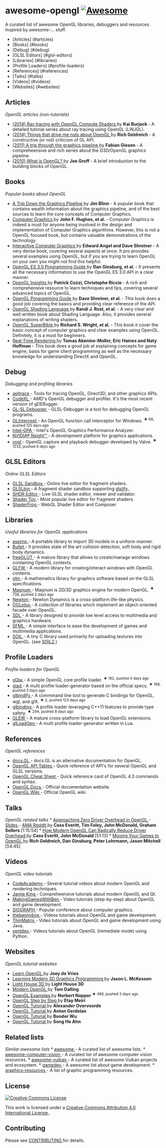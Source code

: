 <h1>
 awesome-opengl
 <a href="https://github.com/sindresorhus/awesome">
  <img alt="Awesome" src="https://cdn.rawgit.com/sindresorhus/awesome/d7305f38d29fed78fa85652e3a63e154dd8e8829/media/badge.svg"/>
 </a>
</h1>
<p>
 A curated list of awesome OpenGL libraries, debuggers and resources. Inspired by awesome-... stuff.
</p>
<ul>
 <li>
  [Articles] (#articles)
 </li>
 <li>
  [Books] (#books)
 </li>
 <li>
  [Debug] (#debug)
 </li>
 <li>
  [GLSL Editors] (#glsl-editors)
 </li>
 <li>
  [Libraries] (#libraries)
 </li>
 <li>
  [Profile Loaders] (#profile-loaders)
 </li>
 <li>
  [References] (#references)
 </li>
 <li>
  [Talks] (#talks)
 </li>
 <li>
  [Videos] (#videos)
 </li>
 <li>
  [Websites] (#websites)
 </li>
</ul>
<h2>
 Articles
</h2>
<p>
 <em>
  OpenGL articles (non-tutorials)
 </em>
</p>
<ul>
 <li>
  <a href="https://github.com/LWJGL/lwjgl3-wiki/wiki/2.6.1.-Ray-tracing-with-OpenGL-Compute-Shaders-%28Part-I%29">
   (2014) Ray tracing with OpenGL Compute Shaders
  </a>
  by
  <strong>
   Kai Burjack
  </strong>
  - A detailed tutorial series about ray tracing using OpenGL (LWJGL).
 </li>
 <li>
  <a href="http://richg42.blogspot.com.au/2014/05/things-that-drive-me-nuts-about-opengl.html">
   (2014) Things that drive me nuts about OpenGL
  </a>
  by
  <strong>
   Rich Geldreich
  </strong>
  - A constructive (or not) criticism of GL API.
 </li>
 <li>
  <a href="https://fgiesen.wordpress.com/2011/07/09/a-trip-through-the-graphics-pipeline-2011-index">
   (2011) A trip through the graphics pipeline
  </a>
  by
  <strong>
   Fabian Giesen
  </strong>
  - A compreheensive and rich series about the D3D/OpenGL graphics pipeline.
 </li>
 <li>
  <a href="http://duriansoftware.com/joe/An-intro-to-modern-OpenGL.-Chapter-1:-The-Graphics-Pipeline.html">
   (2010) What is OpenGL?
  </a>
  by
  <strong>
   Joe Groff
  </strong>
  - A brief introduction to the building blocks of OpenGL.
 </li>
</ul>
<h2>
 Books
</h2>
<p>
 <em>
  Popular books about OpenGL
 </em>
</p>
<ul>
 <li>
  <a href="http://www.amazon.com/dp/1558603875">
   A Trip Down the Graphics Pipeline
  </a>
  by
  <strong>
   Jim Blinn
  </strong>
  - A popular book that contains wealth information about the graphics pipeline, and of the best sources to learn the core concepts of Computer Graphics.
 </li>
 <li>
  <a href="http://www.amazon.com/dp/0321399528">
   Computer Graphics
  </a>
  by
  <strong>
   John F. Hughes, et al.
  </strong>
  - Computer Graphics is indeed a must for anyone being involved in the design and implementation of Computer Graphics algorithms. However, this is not a OpenGL focused book, but contains valuable demonstrations of the technology.
 </li>
 <li>
  <a href="http://www.amazon.com/dp/0132545233">
   Interactive Computer Graphics
  </a>
  by
  <strong>
   Edward Angel and Dave Shreiner
  </strong>
  - A very dense book, covering several aspects at once. It pro provides several examples using OpenGL, but if you are trying to learn OpenGL on your own you might not find this helpful.
 </li>
 <li>
  <a href="http://www.amazon.com/dp/0321933885">
   OpenGL ES 3.0 Programming Guide
  </a>
  by
  <strong>
   Dan Ginsburg, et al.
  </strong>
  - It presents all the necessary information to use the OpenGL ES 3.0 API in a clear manner.
 </li>
 <li>
  <a href="http://www.amazon.com/dp/1439893764">
   OpenGL Insights
  </a>
  by
  <strong>
   Patrick Cozzi, Christophe Riccio
  </strong>
  - A rich and comprehensive resource to learn techniques and tips, covering several advanced topics of OpenGL.
 </li>
 <li>
  <a href="http://www.amazon.com/dp/0321773039">
   OpenGL Programming Guide
  </a>
  by
  <strong>
   Dave Shreiner, et al.
  </strong>
  - This book does a good job covering the basics and providing clear reference of the API.
 </li>
 <li>
  <a href="http://www.amazon.com/dp/0321637631">
   OpenGL Shading Language
  </a>
  by
  <strong>
   Randi J. Rost, et al.
  </strong>
  - A very clear and well written book about Shading Language. Also, it provides several explanations of writing shaders.
 </li>
 <li>
  <a href="http://www.amazon.com/dp/0321712617">
   OpenGL SuperBible
  </a>
  by
  <strong>
   Richard S. Wright, et al.
  </strong>
  - This book it cover the basic concept of computer graphics and clear examples using OpenGL. Definitely, it is a must for beginners.
 </li>
 <li>
  <a href="http://www.amazon.com/dp/1568814240">
   Real-Time Rendering
  </a>
  by
  <strong>
   Tomas Akenine-Moller, Eric Haines and Naty Hoffman
  </strong>
  - This book does a good job at explaining concepts for game engine, basis for game client programming as well as the necessary knowledge for understanding DirectX and OpenGL.
 </li>
</ul>
<h2>
 Debug
</h2>
<p>
 <em>
  Debugging and profiling libraries
 </em>
</p>
<ul>
 <li>
  <a href="http://apitrace.github.io">
   apitrace
  </a>
  - Tools for tracing OpenGL, Direct3D, and other graphics APIs.
 </li>
 <li>
  <a href="http://developer.amd.com/tools-and-sdks/opencl-zone/codexl/">
   CodeXL
  </a>
  - AMD's OpenGL debugger and profiler. It's the most recent version of gDEBugger.
 </li>
 <li>
  <a href="http://glsl-debugger.github.io">
   GL-SL Debugger
  </a>
  - GLSL-Debugger is a tool for debugging OpenGL programs.
 </li>
 <li>
  <a href="https://github.com/dtrebilco/glintercept">
   GLIntercept
  </a>
  - An OpenGL function call interceptor for Windows.
  <sup>
   &#9733 68, pushed 125 days ago
  </sup>
 </li>
 <li>
  <a href="https://software.intel.com/en-us/gpa">
   Intel-GPA
  </a>
  - Intel's OpenGL Graphics Performance Analyzer.
 </li>
 <li>
  <a href="https://developer.nvidia.com/nvidia-nsight-visual-studio-edition">
   NVIDIA® Nsight™
  </a>
  - A development platform for graphics applications.
 </li>
 <li>
  <a href="https://github.com/ValveSoftware/vogl">
   vogl
  </a>
  - OpenGL capture and playback debugger developed by Valve.
  <sup>
   &#9733 1233, pushed 6 days ago
  </sup>
 </li>
</ul>
<h2>
 GLSL Editors
</h2>
<p>
 <em>
  Online GLSL Editors
 </em>
</p>
<ul>
 <li>
  <a href="http://glslsandbox.com">
   GLSL Sandbox
  </a>
  - Online live editor for fragment shaders.
 </li>
 <li>
  <a href="http://glslb.in">
   GLSLbin
  </a>
  - A fragment shader sandbox supporting
  <a href="https://github.com/stackgl/glslify">
   glslify
  </a>
  .
 </li>
 <li>
  <a href="http://shdr.bkcore.com">
   SHDR Editor
  </a>
  - Live GLSL shader editor, viewer and validator.
 </li>
 <li>
  <a href="https://www.shadertoy.com">
   Shader Toy
  </a>
  - Most popular live editor for fragment shaders.
 </li>
 <li>
  <a href="http://shaderfrog.com/">
   ShaderFrog
  </a>
  - WebGL Shader Editor and Composer
 </li>
</ul>
<h2>
 Libraries
</h2>
<p>
 <em>
  Useful libraries for OpenGL applications
 </em>
</p>
<ul>
 <li>
  <a href="http://assimp.sourceforge.net">
   assimp
  </a>
  - A portable library to import 3D models in a uniform manner.
 </li>
 <li>
  <a href="http://bulletphysics.org/wordpress">
   Bullet
  </a>
  - It provides state of the art collision detection, soft body and rigid body dynamics.
 </li>
 <li>
  <a href="http://freeglut.sourceforge.net">
   freeGLUT
  </a>
  - A mature library that allows to create/manage windows containing OpenGL contexts.
 </li>
 <li>
  <a href="http://www.glfw.org">
   GLFW
  </a>
  - A modern library for creating/interact windows with OpenGL contexts.
 </li>
 <li>
  <a href="http://glm.g-truc.net/0.9.6/index.html">
   glm
  </a>
  - A mathematics library for graphics software based on the GLSL specifications.
 </li>
 <li>
  <a href="https://github.com/mosra/magnum">
   Magnum
  </a>
  - Magnum is 2D/3D graphics engine for modern OpenGL.
  <sup>
   &#9733 738, pushed 2 days ago
  </sup>
 </li>
 <li>
  <a href="http://newtondynamics.com/forum/newton.php">
   Newton
  </a>
  - Newton Dynamics is a cross-platform life-like physics.
 </li>
 <li>
  <a href="http://oglplus.org">
   OGLplus
  </a>
  - A collection of libraries which implement an object-oriented facade over OpenGL.
 </li>
 <li>
  <a href="http://www.libsdl.org">
   SDL
  </a>
  - A library designed to provide low level access to multimedia and graphics hardware.
 </li>
 <li>
  <a href="http://www.sfml-dev.org">
   SFML
  </a>
  - A simple interface to ease the development of games and multimedia applications.
 </li>
 <li>
  <a href="http://www.lonesock.net/soil.html">
   SOIL
  </a>
  - A tiny C library used primarily for uploading textures into OpenGL. (see
  <a href="https://bitbucket.org/SpartanJ/soil2">
   SOIL2
  </a>
  )
 </li>
</ul>
<h2>
 Profile Loaders
</h2>
<p>
 <em>
  Profile loaders for OpenGL
 </em>
</p>
<ul>
 <li>
  <a href="https://github.com/skaslev/gl3w">
   gl3w
  </a>
  - A simple OpenGL core profile loader.
  <sup>
   &#9733 192, pushed 4 days ago
  </sup>
 </li>
 <li>
  <a href="https://github.com/Dav1dde/glad">
   glad
  </a>
  - A multi profile loader-generator based on the official specs.
  <sup>
   &#9733 198, pushed 3 days ago
  </sup>
 </li>
 <li>
  <a href="https://github.com/nnesse/glbindify">
   glbindify
  </a>
  - A commmand line tool to generate C bindings for OpenGL, wgl, and glX.
  <sup>
   &#9733 2, pushed 123 days ago
  </sup>
 </li>
 <li>
  <a href="https://github.com/cginternals/glbinding">
   glbinding
  </a>
  - A profile loader leveraging C++11 features to provide type safety.
  <sup>
   &#9733 294, pushed 8 days ago
  </sup>
 </li>
 <li>
  <a href="http://glew.sourceforge.net">
   GLEW
  </a>
  - A mature cross-platform library to load OpenGL extensions.
 </li>
 <li>
  <a href="https://bitbucket.org/alfonse/glloadgen/wiki/Home">
   glLoadGen
  </a>
  - A multi profile loader-generator written in Lua.
 </li>
</ul>
<h2>
 References
</h2>
<p>
 <em>
  OpenGL references
 </em>
</p>
<ul>
 <li>
  <a href="http://docs.gl">
   docs.GL
  </a>
  - docs.GL is an alternative documentation for OpenGL.
 </li>
 <li>
  <a href="http://web.eecs.umich.edu/~sugih/courses/eecs487/common/notes/APITables.xml">
   OpenGL API Tables
  </a>
  - Quick reference of API's for several OpenGL and GLSL versions.
 </li>
 <li>
  <a href="https://www.khronos.org/files/opengl43-quick-reference-card.pdf">
   OpenGL Cheat Sheet
  </a>
  - Quick reference card of OpenGL 4.3 commands and syntax.
 </li>
 <li>
  <a href="https://www.opengl.org/sdk/docs">
   OpenGL Docs
  </a>
  - Official documentation website.
 </li>
 <li>
  <a href="https://www.opengl.org/wiki/Main_Page">
   OpenGL Wiki
  </a>
  - Official OpenGL wiki.
 </li>
</ul>
<h2>
 Talks
</h2>
<p>
 <em>
  OpenGL related talks
 </em>
 *
 <a href="http://gdcvault.com/play/1020791/">
  Approaching Zero Driver Overhead in OpenGL
 </a>
 -
 <a href="http://www.slideshare.net/CassEveritt/approaching-zero-driver-overhead">
  Slides
 </a>
 -
 <a href="https://www.reddit.com/r/gamedev/comments/21mbo8/we_are_the_authors_of_approaching_zero_driver">
  AMA Reddit
 </a>
 by
 <strong>
  Cass Everitt, Tim Foley, John McDonald, Graham Sellers
 </strong>
 [1:15:54]
*
 <a href="https://www.youtube.com/watch?v=-bCeNzgiJ8I">
  How Modern OpenGL Can Radically Reduce Driver Overhead
 </a>
 by
 <strong>
  Cass Everitt, John McDonald
 </strong>
 [51:13]
*
 <a href="https://www.youtube.com/watch?v=45O7WTc6k2Y">
  Moving Your Games to OpenGL
 </a>
 by
 <strong>
  Rich Geldreich, Dan Ginsburg, Peter Lohrmann, Jason Mitchell
 </strong>
 [54:45]
</p>
<h2>
 Videos
</h2>
<p>
 <em>
  OpenGL video tutorials
 </em>
</p>
<ul>
 <li>
  <a href="https://www.youtube.com/playlist?list=PLbLaohICnSGUx0zZ4ffxEzQvWEzxWH839">
   CodeAcademy
  </a>
  - Several tutorial videos about modern OpenGL and rendering techniques.
 </li>
 <li>
  <a href="https://www.youtube.com/playlist?list=PLRwVmtr-pp06qT6ckboaOhnm9FxmzHpbY">
   Jamie King
  </a>
  - Compreheensive tutorials about modern OpenGL and Qt.
 </li>
 <li>
  <a href="https://www.youtube.com/playlist?list=PLSPw4ASQYyymu3PfG9gxywSPghnSMiOAW">
   MakingGamesWithBen
  </a>
  - Video tutorials (step-by-step) about OpenGL and game development.
 </li>
 <li>
  <a href="https://www.youtube.com/user/ACMSIGGRAPH/playlists">
   SIGGRAPH
  </a>
  - Popular conference about computer graphics.
 </li>
 <li>
  <a href="https://www.youtube.com/user/thebennybox/playlists">
   thebennybox
  </a>
  - Videos tutorials about OpenGL and game development.
 </li>
 <li>
  <a href="https://www.youtube.com/user/ThinMatrix/playlists">
   ThinMatrix
  </a>
  - Video tutorials about OpenGL and game development using Java.
 </li>
 <li>
  <a href="https://www.youtube.com/playlist?list=PLQVvvaa0QuDdfGpqjkEJSeWKGCP31__wD">
   sentdex
  </a>
  - Videos tutorials about OpenGL (immediate mode) using Python.
 </li>
</ul>
<h2>
 Websites
</h2>
<p>
 <em>
  OpenGL tutorial websites
 </em>
</p>
<ul>
 <li>
  <a href="http://learnopengl.com">
   Learn OpenGL
  </a>
  by
  <strong>
   Joey de Vries
  </strong>
 </li>
 <li>
  <a href="http://web.archive.org/web/20150311211412/http://www.arcsynthesis.org/gltut">
   Learning Modern 3D Graphics Programming
  </a>
  by
  <strong>
   Jason L. McKesson
  </strong>
 </li>
 <li>
  <a href="http://www.lighthouse3d.com/tutorials/glsl-core-tutorial">
   Light House 3D
  </a>
  by
  <strong>
   Light House 3D
  </strong>
 </li>
 <li>
  <a href="http://www.tomdalling.com/blog/category/modern-opengl">
   Modern OpenGL
  </a>
  by
  <strong>
   Tom Dalling
  </strong>
 </li>
 <li>
  <a href="https://github.com/McNopper/OpenGL">
   OpenGL Examples
  </a>
  by
  <strong>
   Norbert Nopper
  </strong>
  <sup>
   &#9733 486, pushed 3 days ago
  </sup>
 </li>
 <li>
  <a href="http://ogldev.atspace.co.uk">
   OpenGL Step by Step
  </a>
  by
  <strong>
   Etay Meiri
  </strong>
 </li>
 <li>
  <a href="https://open.gl">
   OpenGL Tutorial
  </a>
  by
  <strong>
   Alexander Overvoorde
  </strong>
 </li>
 <li>
  <a href="http://antongerdelan.net/opengl/index.html">
   OpenGL Tutorial
  </a>
  by
  <strong>
   Anton Gerdelan
  </strong>
 </li>
 <li>
  <a href="http://www.opengl-tutorial.org">
   OpenGL Tutorial
  </a>
  by
  <strong>
   Bonder Wu
  </strong>
 </li>
 <li>
  <a href="http://www.songho.ca/opengl">
   OpenGL Tutorial
  </a>
  by
  <strong>
   Song Ho Ahn
  </strong>
 </li>
</ul>
<h2>
 Related lists
</h2>
<p>
 <em>
  Similar awesome lists
 </em>
 *
 <a href="https://github.com/sindresorhus/awesome">
  awesome
 </a>
 - A curated list of awesome lists.
*
 <a href="https://github.com/jbhuang0604/awesome-computer-vision">
  awesome-computer-vision
 </a>
 - A curated list of awesome computer vision resources.
*
 <a href="https://github.com/vinjn/awesome-vulkan">
  awesome-vulkan
 </a>
 - A curated list of awesome Vulkan projects and ecosystem.
*
 <a href="https://github.com/ellisonleao/magictools">
  gamedev
 </a>
 - A awesome list about game development.
*
 <a href="https://github.com/mattdesl/graphics-resources">
  graphics-resources
 </a>
 - A list of graphic programming resources.
</p>
<h2>
 License
</h2>
<p>
 <a href="http://creativecommons.org/licenses/by/4.0/">
  <img alt="Creative Commons License" src="http://i.creativecommons.org/l/by/4.0/88x31.png"/>
 </a>
</p>
<p>
 This work is licensed under a
 <a href="http://creativecommons.org/licenses/by/4.0/">
  Creative Commons Attribution 4.0 International License
 </a>
 .
</p>
<h2>
 Contributing
</h2>
<p>
 Please see
 <a href="https://github.com/eug/awesome-opengl/blob/master/CONTRIBUTING.md">
  CONTRIBUTING
 </a>
 for details.
</p>
